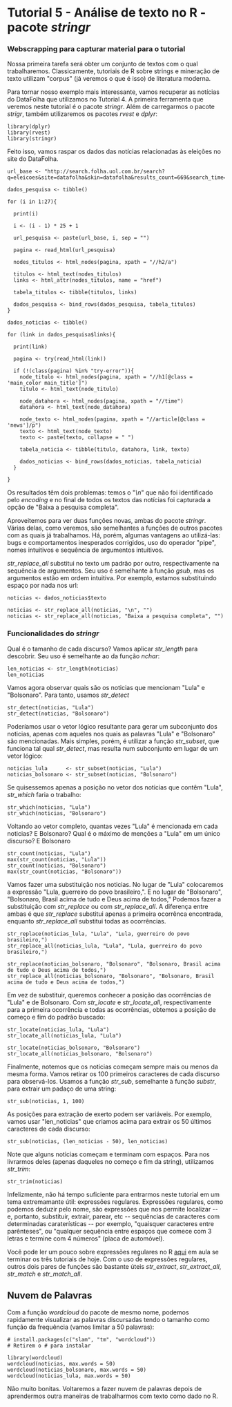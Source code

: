 # Tutorial 5 - Análise de texto no R - pacote _stringr_

### Webscrapping para capturar material para o tutorial

Nossa primeira tarefa será obter um conjunto de textos com o qual trabalharemos. Classicamente, tutoriais de R sobre strings e mineração de texto utilizam "corpus" (já veremos o que é isso) de literatura moderna.

Para tornar nosso exemplo mais interessante, vamos recuperar as notícias do DataFolha que utilizamos no Tutorial 4. A primeira ferramenta que veremos neste tutorial é o pacote _stringr_. Além de carregarmos o pacote _strigr_, também utilizaremos os pacotes _rvest_ e _dplyr_:

```{r}
library(dplyr)
library(rvest)
library(stringr)
```

Feito isso, vamos raspar os dados das notícias relacionadas às eleições no site do DataFolha.

```{r}
url_base <- "http://search.folha.uol.com.br/search?q=eleicoes&site=datafolha&skin=datafolha&results_count=669&search_time=1%2C067&url=http%3A%2F%2Fsearch.folha.uol.com.br%2Fsearch%3Fq%3Deleicoes%26site%3Ddatafolha%26skin%3Ddatafolha&sr="

dados_pesquisa <- tibble()

for (i in 1:27){
  
  print(i)
  
  i <- (i - 1) * 25 + 1
  
  url_pesquisa <- paste(url_base, i, sep = "")
  
  pagina <- read_html(url_pesquisa)
  
  nodes_titulos <- html_nodes(pagina, xpath = "//h2/a")
  
  titulos <- html_text(nodes_titulos)
  links <- html_attr(nodes_titulos, name = "href")
  
  tabela_titulos <- tibble(titulos, links)
  
  dados_pesquisa <- bind_rows(dados_pesquisa, tabela_titulos)
}

dados_noticias <- tibble()

for (link in dados_pesquisa$links){
  
  print(link)
  
  pagina <- try(read_html(link))
  
  if (!(class(pagina) %in% "try-error")){
    node_titulo <- html_nodes(pagina, xpath = "//h1[@class = 'main_color main_title']")
    titulo <- html_text(node_titulo)

    node_datahora <- html_nodes(pagina, xpath = "//time")
    datahora <- html_text(node_datahora)
    
    node_texto <- html_nodes(pagina, xpath = "//article[@class = 'news']/p")
    texto <- html_text(node_texto)
    texto <- paste(texto, collapse = " ")
    
    tabela_noticia <- tibble(titulo, datahora, link, texto)
    
    dados_noticias <- bind_rows(dados_noticias, tabela_noticia)
  } 
  
}
```

Os resultados têm dois problemas: temos o "_\n_" que não foi identificado pelo _encoding_ e no final de todos os textos das notícias foi capturada a opção de "Baixa a pesquisa completa".

Aproveitemos para ver duas funções novas, ambas do pacote _stringr_. Várias delas, como veremos, são semelhantes a funções de outros pacotes com as quais já trabalhamos. Há, porém, algumas vantagens ao utilizá-las: bugs e comportamentos inesperados corrigidos, uso do operador "pipe", nomes intuitivos e sequência de argumentos intuitivos.

_str\_replace\_all_ substitui no texto um padrão por outro, respectivamente na sequência de argumentos. Seu uso é semelhante à função _gsub_, mas os argumentos estão em ordem intuitiva. Por exemplo, estamos substituindo espaço por nada nos url:

```{r}
noticias <- dados_noticias$texto

noticias <- str_replace_all(noticias, "\n", "")
noticias <- str_replace_all(noticias, "Baixa a pesquisa completa", "")
```


### Funcionalidades do _stringr_

Qual é o tamanho de cada discurso? Vamos aplicar _str\_length_ para descobrir. Seu uso é semelhante ao da função _nchar_:

```{r}
len_noticias <- str_length(noticias)
len_noticias
```

Vamos agora observar quais são os noticias que mencionam "Lula" e "Bolsonaro". Para tanto, usamos _str\_detect_

```{r}
str_detect(noticias, "Lula")
str_detect(noticias, "Bolsonaro")
```

Poderíamos usar o vetor lógico resultante para gerar um subconjunto dos noticias, apenas com aqueles nos quais as palavras "Lula" e "Bolsonaro" são mencionadas. Mais simples, porém, é utilizar a função _str\_subset_, que funciona tal qual _str\_detect_, mas resulta num subconjunto em lugar de um vetor lógico:

```{r}
noticias_lula      <- str_subset(noticias, "Lula")
noticias_bolsonaro <- str_subset(noticias, "Bolsonaro")
```

Se quisessemos apenas a posição no vetor dos noticias que contêm "Lula", _str\_which_ faria o trabalho:

```{r}
str_which(noticias, "Lula")
str_which(noticias, "Bolsonaro")
```

Voltando ao vetor completo, quantas vezes "Lula" é mencionada em cada noticias? E Bolsonaro? Qual é o máximo de menções a "Lula" em um único discurso? E Bolsonaro

```{r}
str_count(noticias, "Lula")
max(str_count(noticias, "Lula"))
str_count(noticias, "Bolsonaro")
max(str_count(noticias, "Bolsonaro"))
```

Vamos fazer uma substituição nos noticias. No lugar de "Lula" colocaremos a expressão "Lula, guerreiro do povo brasileiro,". E no lugar de "Bolsonaro", "Bolsonaro, Brasil acima de tudo e Deus acima de todos," Podemos fazer a substituição com _str\_replace_ ou com _str\_replace\_all_. A diferença entre ambas é que _str\_replace_ substitui apenas a primeira ocorrênca encontrada, enquanto _str\_replace\_all_ substitui todas as ocorrências.

```{r}
str_replace(noticias_lula, "Lula", "Lula, guerreiro do povo brasileiro,")
str_replace_all(noticias_lula, "Lula", "Lula, guerreiro do povo brasileiro,")

str_replace(noticias_bolsonaro, "Bolsonaro", "Bolsonaro, Brasil acima de tudo e Deus acima de todos,")
str_replace_all(noticias_bolsonaro, "Bolsonaro", "Bolsonaro, Brasil acima de tudo e Deus acima de todos,")
```

Em vez de substituir, queremos conhecer a posição das ocorrências de "Lula" e de Bolsonaro. Com _str\_locate_ e _str\_locate\_all_, respectivamente para a primeira ocorrência e todas as ocorrências, obtemos a posição de começo e fim do padrão buscado:

```{r}
str_locate(noticias_lula, "Lula")
str_locate_all(noticias_lula, "Lula")

str_locate(noticias_bolsonaro, "Bolsonaro")
str_locate_all(noticias_bolsonaro, "Bolsonaro")
```

Finalmente, notemos que os noticias começam sempre mais ou menos da mesma forma. Vamos retirar os 100 primeiros caracteres de cada discurso para observá-los. Usamos a função _str\_sub_, semelhante à função _substr_, para extrair um padaço de uma string:

```{r}
str_sub(noticias, 1, 100)
```

As posições para extração de exerto podem ser variáveis. Por exemplo, vamos usar "len_noticias" que criamos acima para extrair os 50 últimos caracteres de cada discurso:

```{r}
str_sub(noticias, (len_noticias - 50), len_noticias)
```

Note que alguns noticias começam e terminam com espaços. Para nos livrarmos deles (apenas daqueles no começo e fim da string), utilizamos _str\_trim_:

```{r}
str_trim(noticias)
```

Infelizmente, não há tempo suficiente para entrarmos neste tutorial em um tema extremamante útil: expressões regulares. Expressões regulares, como podemos deduzir pelo nome, são expressões que nos permite localizar -- e, portanto, substituir, extrair, parear, etc -- sequências de caracteres com determinadas caraterísticas -- por exemplo, "quaisquer caracteres entre parênteses", ou "qualquer sequência entre espaços que comece com 3 letras e termine com 4 números" (placa de automóvel).

Você pode ler um pouco sobre expressões regulares no R [aqui](https://rstudio-pubs-static.s3.amazonaws.com/74603_76cd14d5983f47408fdf0b323550b846.html) em aula se terminar os três tutoriais de hoje. Com o uso de expressões regulares, outros dois pares de funções são bastante úteis _str\_extract_, _str\_extract\_all_, _str\_match_ e _str\_match\_all_.

## Nuvem de Palavras

Com a função _wordcloud_ do pacote de mesmo nome, podemos rapidamente visualizar as palavras discursadas tendo o tamanho como função da frequência (vamos limitar a 50 palavras):

```{r}
# install.packages(c("slam", "tm", "wordcloud")) 
# Retirem o # para instalar

library(wordcloud)
wordcloud(noticias, max.words = 50)
wordcloud(noticias_bolsonaro, max.words = 50)
wordcloud(noticias_lula, max.words = 50)
```

Não muito bonitas. Voltaremos a fazer nuvem de palavras depois de aprendermos outra maneiras de trabalharmos com texto como dado no R.
